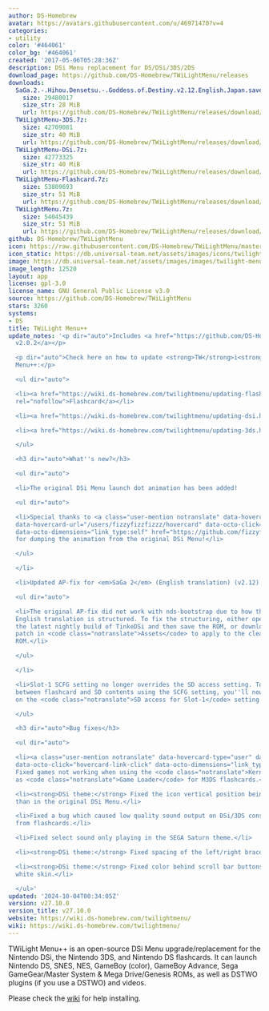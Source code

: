 ```yaml
---
author: DS-Homebrew
avatar: https://avatars.githubusercontent.com/u/46971470?v=4
categories:
- utility
color: '#464061'
color_bg: '#464061'
created: '2017-05-06T05:28:36Z'
description: DSi Menu replacement for DS/DSi/3DS/2DS
download_page: https://github.com/DS-Homebrew/TWiLightMenu/releases
downloads:
  SaGa.2.-.Hihou.Densetsu.-.Goddess.of.Destiny.v2.12.English.Japan.saved.in.TinkeDSi.xdelta:
    size: 29480017
    size_str: 28 MiB
    url: https://github.com/DS-Homebrew/TWiLightMenu/releases/download/v27.10.0/SaGa.2.-.Hihou.Densetsu.-.Goddess.of.Destiny.v2.12.English.Japan.saved.in.TinkeDSi.xdelta
  TWiLightMenu-3DS.7z:
    size: 42709081
    size_str: 40 MiB
    url: https://github.com/DS-Homebrew/TWiLightMenu/releases/download/v27.10.0/TWiLightMenu-3DS.7z
  TWiLightMenu-DSi.7z:
    size: 42773325
    size_str: 40 MiB
    url: https://github.com/DS-Homebrew/TWiLightMenu/releases/download/v27.10.0/TWiLightMenu-DSi.7z
  TWiLightMenu-Flashcard.7z:
    size: 53809693
    size_str: 51 MiB
    url: https://github.com/DS-Homebrew/TWiLightMenu/releases/download/v27.10.0/TWiLightMenu-Flashcard.7z
  TWiLightMenu.7z:
    size: 54045439
    size_str: 51 MiB
    url: https://github.com/DS-Homebrew/TWiLightMenu/releases/download/v27.10.0/TWiLightMenu.7z
github: DS-Homebrew/TWiLightMenu
icon: https://raw.githubusercontent.com/DS-Homebrew/TWiLightMenu/master/booter/Twilight%2B%2B-animated%20icon-fix.gif
icon_static: https://db.universal-team.net/assets/images/icons/twilight-menu.png
image: https://db.universal-team.net/assets/images/images/twilight-menu.png
image_length: 12520
layout: app
license: gpl-3.0
license_name: GNU General Public License v3.0
source: https://github.com/DS-Homebrew/TWiLightMenu
stars: 3260
systems:
- DS
title: TWiLight Menu++
update_notes: '<p dir="auto">Includes <a href="https://github.com/DS-Homebrew/nds-bootstrap/releases/tag/v2.0.2">nds-bootstrap
  v2.0.2</a></p>

  <p dir="auto">Check here on how to update <strong>TW</strong>i<strong>L</strong>ight
  Menu++:</p>

  <ul dir="auto">

  <li><a href="https://wiki.ds-homebrew.com/twilightmenu/updating-flashcard.html"
  rel="nofollow">Flashcard</a></li>

  <li><a href="https://wiki.ds-homebrew.com/twilightmenu/updating-dsi.html" rel="nofollow">DSi</a></li>

  <li><a href="https://wiki.ds-homebrew.com/twilightmenu/updating-3ds.html" rel="nofollow">3DS</a></li>

  </ul>

  <h3 dir="auto">What''s new?</h3>

  <ul dir="auto">

  <li>The original DSi Menu launch dot animation has been added!

  <ul dir="auto">

  <li>Special thanks to <a class="user-mention notranslate" data-hovercard-type="user"
  data-hovercard-url="/users/fizzyfizzfizzz/hovercard" data-octo-click="hovercard-link-click"
  data-octo-dimensions="link_type:self" href="https://github.com/fizzyfizzfizzz">@fizzyfizzfizzz</a>
  for dumping the animation from the original DSi Menu!</li>

  </ul>

  </li>

  <li>Updated AP-fix for <em>SaGa 2</em> (English translation) (v2.12).

  <ul dir="auto">

  <li>The original AP-fix did not work with nds-bootstrap due to how the ROM of the
  English translation is structured. To fix the structuring, either open the ROM using
  the latest nightly build of TinkeDSi and then save the ROM, or download the xdelta
  patch in <code class="notranslate">Assets</code> to apply to the clean Japanese
  ROM.</li>

  </ul>

  </li>

  <li>Slot-1 SCFG setting no longer overrides the SD access setting. To continue switching
  between flashcard and SD contents using the SCFG setting, you''ll now need to turn
  on the <code class="notranslate">SD access for Slot-1</code> setting as well.</li>

  </ul>

  <h3 dir="auto">Bug fixes</h3>

  <ul dir="auto">

  <li><a class="user-mention notranslate" data-hovercard-type="user" data-hovercard-url="/users/lifehackerhansol/hovercard"
  data-octo-click="hovercard-link-click" data-octo-dimensions="link_type:self" href="https://github.com/lifehackerhansol">@lifehackerhansol</a>:
  Fixed games not working when using the <code class="notranslate">Kernel</code> setting
  as <code class="notranslate">Game Loader</code> for M3DS flashcards.</li>

  <li><strong>DSi theme:</strong> Fixed the icon vertical position being 1px higher
  than in the original DSi Menu.</li>

  <li>Fixed a bug which caused low quality sound output on DSi/3DS consoles running
  from flashcards.</li>

  <li>Fixed select sound only playing in the SEGA Saturn theme.</li>

  <li><strong>DSi theme:</strong> Fixed spacing of the left/right brace sprites.</li>

  <li><strong>DSi theme:</strong> Fixed color behind scroll bar buttons in the default
  white skin.</li>

  </ul>'
updated: '2024-10-04T00:34:05Z'
version: v27.10.0
version_title: v27.10.0
website: https://wiki.ds-homebrew.com/twilightmenu/
wiki: https://wiki.ds-homebrew.com/twilightmenu/
---
```

TWiLight Menu++ is an open-source DSi Menu upgrade/replacement for the Nintendo DSi, the Nintendo 3DS, and Nintendo DS flashcards. It can launch Nintendo DS, SNES, NES, GameBoy (color), GameBoy Advance, Sega GameGear/Master System & Mega Drive/Genesis ROMs, as well as DSTWO plugins (if you use a DSTWO) and videos.

Please check the [wiki](https://wiki.ds-homebrew.com/twilightmenu/) for help installing.